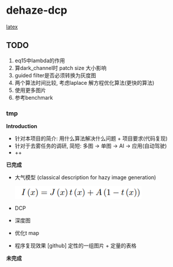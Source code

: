 # dehaze-dcp

[latex](https://www.overleaf.com/project/65270c10e561c1ac3575d059)
## TODO
1. eq15中lambda的作用
2. 算dark_channel时 patch size 大小影响
3. guided filter是否必须转换为灰度图
4. 两个算法时间比较, 考虑laplace 解方程优化算法(更快的算法)
5. 使用更多图片
6. 参考benchmark



### tmp

**Introduction**

- 针对本项目的简介: 用什么算法解决什么问题 + 项目要求(代码复现) 
- 针对于去雾任务的调研, 简短: 多图 -> 单图 -> AI -> 应用(自动驾驶)
- ++

**已完成**

- 大气模型 (classical description for hazy image generation)	

  ![image-20231012125319560](README.assets/image-20231012125319560.png)

- DCP 

- 深度图

- 优化t map

- 程序复现效果 [github] 定性的一组图片 + 定量的表格



**未完成**

